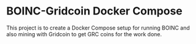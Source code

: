 # BOINC-Gridcoin Docker Compose

This project is to create a Docker Compose setup for running BOINC and also 
mining with Gridcoin to get GRC coins for the work done.
